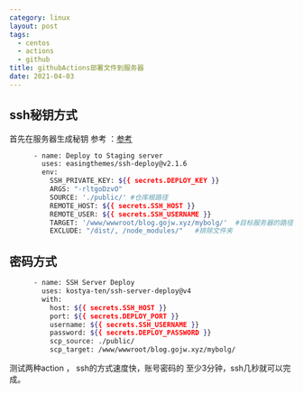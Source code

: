 ```yaml
---
category: linux
layout: post
tags:
  - centos
  - actions
  - github
title: githubActions部署文件到服务器
date: 2021-04-03
---
```




## ssh秘钥方式
首先在服务器生成秘钥
参考 ：[参考](https://github.com/easingthemes/ssh-deploy)
```bash
      - name: Deploy to Staging server
        uses: easingthemes/ssh-deploy@v2.1.6
        env:
          SSH_PRIVATE_KEY: ${{ secrets.DEPLOY_KEY }}
          ARGS: "-rltgoDzvO"
          SOURCE: './public/' #仓库根路径
          REMOTE_HOST: ${{ secrets.SSH_HOST }}
          REMOTE_USER: ${{ secrets.SSH_USERNAME }}
          TARGET: '/www/wwwroot/blog.gojw.xyz/mybolg/'  #目标服务器的路径
          EXCLUDE: "/dist/, /node_modules/"   #排除文件夹
```
## 密码方式

```bash
      - name: SSH Server Deploy   
        uses: kostya-ten/ssh-server-deploy@v4
        with:
          host: ${{ secrets.SSH_HOST }}
          port: ${{ secrets.DEPLOY_PORT }}
          username: ${{ secrets.SSH_USERNAME }}
          password: ${{ secrets.DEPLOY_PASSWORD }}
          scp_source: ./public/
          scp_target: /www/wwwroot/blog.gojw.xyz/mybolg/
```

测试两种action ， ssh的方式速度快，账号密码的 至少3分钟，ssh几秒就可以完成。
